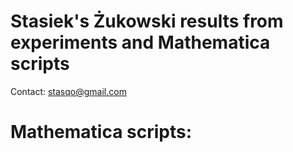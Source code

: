 # Stasiek's Żukowski results from experiments and Mathematica scripts
Contact: stasqo@gmail.com

# Mathematica scripts: